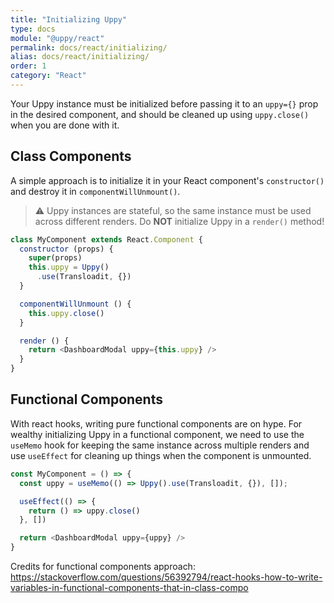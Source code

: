 ```yaml
---
title: "Initializing Uppy"
type: docs
module: "@uppy/react"
permalink: docs/react/initializing/
alias: docs/react/initializing/
order: 1
category: "React"
---
```


Your Uppy instance must be initialized before passing it to an `uppy={}` prop in the desired component,
and should be cleaned up using `uppy.close()` when you are done with it.

## Class Components

A simple approach is to initialize it in your React component's `constructor()` and destroy it in `componentWillUnmount()`.

> ⚠ Uppy instances are stateful, so the same instance must be used across different renders.
> Do **NOT** initialize Uppy in a `render()` method!

```js
class MyComponent extends React.Component {
  constructor (props) {
    super(props)
    this.uppy = Uppy()
      .use(Transloadit, {})
  }

  componentWillUnmount () {
    this.uppy.close()
  }

  render () {
    return <DashboardModal uppy={this.uppy} />
  }
}
```

## Functional Components

With react hooks, writing pure functional components are on hype. For wealthy initializing Uppy in a functional component, we need to use the `useMemo` hook for keeping the same instance across multiple renders and use `useEffect` for cleaning up things when the component is unmounted.

```js
const MyComponent = () => {
  const uppy = useMemo(() => Uppy().use(Transloadit, {}), []);

  useEffect(() => {
    return () => uppy.close()
  }, [])

  return <DashboardModal uppy={uppy} />
}
```

Credits for functional components approach: https://stackoverflow.com/questions/56392794/react-hooks-how-to-write-variables-in-functional-components-that-in-class-compo
